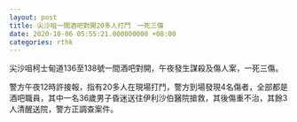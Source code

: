 ```yaml
---
layout: post
title: 尖沙咀一間酒吧對開20多人打鬥　一死三傷
date: 2020-10-06 05:55:21.000000000 +08:00
categories: rthk
---
```


尖沙咀柯士甸道136至138號一間酒吧對開，午夜發生謀殺及傷人案，一死三傷。

警方午夜12時許接報，指有20多人在現場打鬥，警方到場發現4名傷者，全部都是酒吧職員，其中一名36歲男子昏迷送往伊利沙伯醫院搶救，其後傷重不治，其餘3人清醒送院，警方正調查案件。
